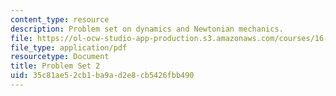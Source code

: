 ```yaml
---
content_type: resource
description: Problem set on dynamics and Newtonian mechanics.
file: https://ol-ocw-studio-app-production.s3.amazonaws.com/courses/16-07-dynamics-fall-2009/35c81ae52cb1ba9ad2e8cb5426fbb490_MIT16_07F09_hw02.pdf
file_type: application/pdf
resourcetype: Document
title: Problem Set 2
uid: 35c81ae5-2cb1-ba9a-d2e8-cb5426fbb490
---
```

